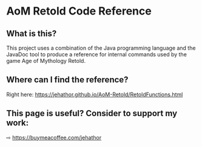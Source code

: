 AoM Retold Code Reference
==================

What is this?
------------
This project uses a combination of the Java programming language and the JavaDoc tool to produce a reference for internal commands used by the game Age of Mythology Retold.

Where can I find the reference?
-------------------------------
Right here: https://jehathor.github.io/AoM-Retold/RetoldFunctions.html

This page is useful? Consider to support my work:
-----------------------------------------------
⇨ https://buymeacoffee.com/jehathor
